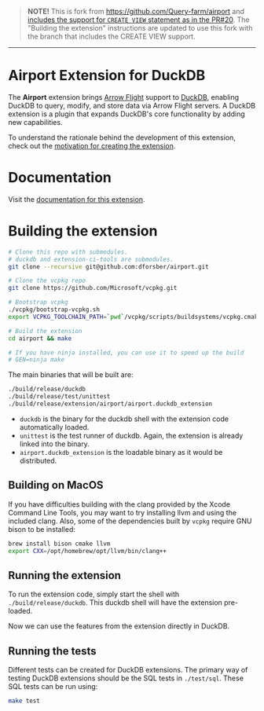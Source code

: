 > **NOTE!** This is fork from https://github.com/Query-farm/airport and [includes the support for `CREATE VIEW` statement as in the PR#20](https://github.com/Query-farm/airport/pull/20). The "Building the extension" instructions are updated to use this fork with the branch that includes the CREATE VIEW support.

----

# Airport Extension for DuckDB

The **Airport** extension brings [Arrow Flight](https://arrow.apache.org/docs/format/Flight.html) support to [DuckDB](https://duckdb.org), enabling DuckDB to query, modify, and store data via Arrow Flight servers. A DuckDB extension is a plugin that expands DuckDB's core functionality by adding new capabilities.

To understand the rationale behind the development of this extension, check out the [motivation for creating the extension](https://airport.query.farm/motivation.html).

# Documentation

Visit the [documentation for this extension](https://airport.query.farm).

# Building the extension

```sh
# Clone this repo with submodules.
# duckdb and extension-ci-tools are submodules.
git clone --recursive git@github.com:dforsber/airport.git

# Clone the vcpkg repo
git clone https://github.com/Microsoft/vcpkg.git

# Bootstrap vcpkg
./vcpkg/bootstrap-vcpkg.sh
export VCPKG_TOOLCHAIN_PATH=`pwd`/vcpkg/scripts/buildsystems/vcpkg.cmake

# Build the extension
cd airport && make 

# If you have ninja installed, you can use it to speed up the build
# GEN=ninja make
```

The main binaries that will be built are:
```sh
./build/release/duckdb
./build/release/test/unittest
./build/release/extension/airport/airport.duckdb_extension
```

- `duckdb` is the binary for the duckdb shell with the extension code automatically loaded.
- `unittest` is the test runner of duckdb. Again, the extension is already linked into the binary.
- `airport.duckdb_extension` is the loadable binary as it would be distributed.

## Building on MacOS
If you have difficulties building with the clang provided by the Xcode Command Line Tools, you may want to try installing llvm and using the included clang. Also, some of the dependencies built by `vcpkg` require GNU bison to be installed:
```sh
brew install bison cmake llvm
export CXX=/opt/homebrew/opt/llvm/bin/clang++
```

## Running the extension

To run the extension code, simply start the shell with `./build/release/duckdb`. This duckdb shell will have the extension pre-loaded.

Now we can use the features from the extension directly in DuckDB.

## Running the tests
Different tests can be created for DuckDB extensions. The primary way of testing DuckDB extensions should be the SQL tests in `./test/sql`. These SQL tests can be run using:

```sh
make test
```

